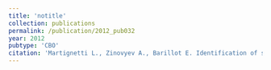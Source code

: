 ```yaml
---
title: 'notitle'
collection: publications
permalink: /publication/2012_pub032
year: 2012
pubtype: 'CBO'
citation: 'Martignetti L., Zinovyev A., Barillot E. Identification of shortened 3' untranslated regions from expression arrays. 2012. <i>Journal of Bioinformatics and Computational Biology</i> <b>10</b>:1241001.'
---
```

